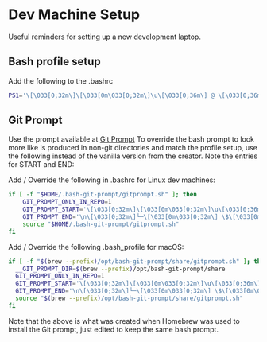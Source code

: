 # Dev Machine Setup
Useful reminders for setting up a new development laptop. 

## Bash profile setup
Add the following to the .bashrc

```Bash
PS1='\[\033[0;32m\]\[\033[0m\033[0;32m\]\u\[\033[0;36m\] @ \[\033[0;36m\]\h \w\[\033[0;32m\]\n\[\033[0;32m\]└─\[\033[0m\033[0;32m\] \$\[\033[0m\033[0;32m\] ▶\[\033[0m\] '
```

## Git Prompt
Use the prompt available at [Git Prompt](https://github.com/magicmonty/bash-git-prompt)
To override the bash prompt to look more like is produced in non-git 
directories and match the profile setup, use the following instead of the 
vanilla version from the creator.  Note the entries for START and END:

Add / Override the following in .bashrc for Linux dev machines:  
```Bash
if [ -f "$HOME/.bash-git-prompt/gitprompt.sh" ]; then
    GIT_PROMPT_ONLY_IN_REPO=1
    GIT_PROMPT_START='\[\033[0;32m\]\[\033[0m\033[0;32m\]\u\[\033[0;36m\] @ \[\033[0;36m\]\h \w\[\033[0;32m\]'
    GIT_PROMPT_END='\n\[\033[0;32m\]└─\[\033[0m\033[0;32m\] \$\[\033[0m\033[0;32m\] ▶\[\033[0m\] '
    source "$HOME/.bash-git-prompt/gitprompt.sh"
fi
```

Add / Override the following .bash_profile for macOS:  
```Bash
if [ -f "$(brew --prefix)/opt/bash-git-prompt/share/gitprompt.sh" ]; then
  __GIT_PROMPT_DIR=$(brew --prefix)/opt/bash-git-prompt/share
  GIT_PROMPT_ONLY_IN_REPO=1
  GIT_PROMPT_START='\[\033[0;32m\]\[\033[0m\033[0;32m\]\u\[\033[0;36m\] @ \[\033[0;36m\]\h \w\[\033[0;32m\]'
  GIT_PROMPT_END='\n\[\033[0;32m\]└─\[\033[0m\033[0;32m\] \$\[\033[0m\033[0;32m\] ▶\[\033[0m\] '
  source "$(brew --prefix)/opt/bash-git-prompt/share/gitprompt.sh"
fi
```
Note that the above is what was created when Homebrew was used to install the 
Git prompt, just edited to keep the same bash prompt.



